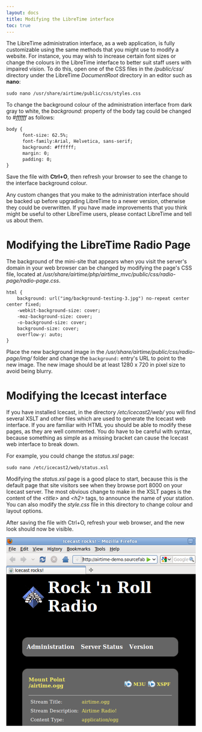 ```yaml
---
layout: docs
title: Modifying the LibreTime interface
toc: true
---
```



The LibreTime administration interface, as a web application, is fully customizable using the same methods that you might use to modify a website. For instance, you may wish to increase certain font sizes or change the colours in the LibreTime interface to better suit staff users with impaired vision. To do this, open one of the CSS files in the */public/css/* directory under the LibreTime *DocumentRoot* directory in an editor such as **nano**:

    sudo nano /usr/share/airtime/public/css/styles.css

To change the background colour of the administration interface from dark gray to white, the *background:* property of the body tag could be changed to *\#ffffff* as follows:

    body {
          font-size: 62.5%;
          font-family:Arial, Helvetica, sans-serif;
          background: #ffffff;
          margin: 0;
          padding: 0;
    }

Save the file with **Ctrl+O**, then refresh your browser to see the change to the interface background colour.

Any custom changes that you make to the administration interface should be backed up before upgrading LibreTime to a newer version, otherwise they could be overwritten. If you have made improvements that you think might be useful to other LibreTime users, please contact LibreTime and tell us about them.

# Modifying the LibreTime Radio Page

The background of the mini-site that appears when you visit the server's domain in your web browser can be changed by modifying the page's CSS file, located at */usr/share/airtime/php/airtime_mvc/public/css/radio-page/radio-page.css*.

```
html {
    background: url("img/background-testing-3.jpg") no-repeat center center fixed;
    -webkit-background-size: cover;
    -moz-background-size: cover;
    -o-background-size: cover;
    background-size: cover;
    overflow-y: auto;
}
```

Place the new background image in the */usr/share/airtime/public/css/radio-page/img/* folder and change the `background:` entry's URL to point to the new image. The new image should be at least 1280 x 720 in pixel size to avoid being blurry.

# Modifying the Icecast interface

If you have installed Icecast, in the directory */etc/icecast2/web/* you will find several XSLT and other files which are used to generate the Icecast web interface. If you are familiar with HTML you should be able to modify these pages, as they are well commented. You do have to be careful with syntax, because something as simple as a missing bracket can cause the Icecast web interface to break down.

For example, you could change the *status.xsl* page:

    sudo nano /etc/icecast2/web/status.xsl

Modifying the *status.xsl* page is a good place to start, because this is the default page that site visitors see when they browse port 8000 on your Icecast server. The most obvious change to make in the XSLT pages is the content of the *&lt;title&gt;* and *&lt;h2&gt;* tags, to announce the name of your station. You can also modify the *style.css* file in this directory to change colour and layout options.

After saving the file with Ctrl+O, refresh your web browser, and the new look should now be visible.

![](img/Screenshot177-Icecast_rocks.png)

